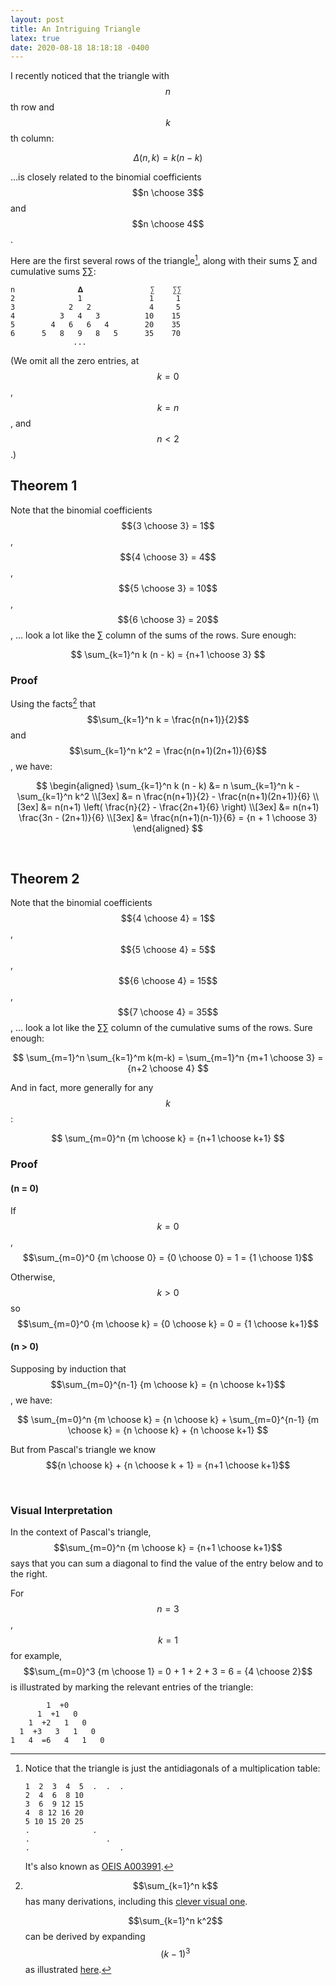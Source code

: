 ```yaml
---
layout: post
title: An Intriguing Triangle
latex: true
date: 2020-08-18 18:18:18 -0400
---
```


I recently noticed that the triangle with $$n$$th row and $$k$$th column:

$$
\Delta(n, k) = k (n - k)
$$

…is closely related to the binomial coefficients $$n \choose 3$$ and $$n \choose 4$$.

Here are the first several rows of the triangle[^more], along with their sums ∑ and cumulative sums ∑∑:

[^more]:
    Notice that the triangle is just the antidiagonals of a multiplication table:

    ```
    1  2  3  4  5  .  .  .
    2  4  6  8 10
    3  6  9 12 15
    4  8 12 16 20
    5 10 15 20 25
    .              .
    .                 .
    .                    .
    ```

    It's also known as [OEIS A003991](https://oeis.org/A003991).


```
n              𝚫               ∑    ∑∑
2              1               1     1
3            2   2             4     5
4          3   4   3          10    15
5        4   6   6   4        20    35
6      5   8   9   8   5      35    70
              ...
```

(We omit all the zero entries, at $$k=0$$, $$k=n$$, and $$n<2$$.)


## Theorem 1

Note that the binomial coefficients $${3 \choose 3} = 1$$, $${4 \choose 3} = 4$$, $${5 \choose 3} = 10$$, $${6 \choose 3} = 20$$, … look a lot like the ∑ column of the sums of the rows. Sure enough:

$$
\sum_{k=1}^n k (n - k) = {n+1 \choose 3}
$$

### Proof

Using the facts[^sums] that $$\sum_{k=1}^n k = \frac{n(n+1)}{2}$$ and $$\sum_{k=1}^n k^2 = \frac{n(n+1)(2n+1)}{6}$$, we have:

[^sums]:
    $$\sum_{k=1}^n k$$ has many derivations, including this [clever visual one](https://jeremykun.com/2011/10/02/n-choose-2/).

    $$\sum_{k=1}^n k^2$$ can be derived by expanding $$(k-1)^3$$ as illustrated [here](https://brilliant.org/wiki/sum-of-n-n2-or-n3/#sum-of-the-squares-of-the-first-n-positive-integers).

$$
\begin{aligned}
\sum_{k=1}^n k (n - k)
&= n \sum_{k=1}^n k - \sum_{k=1}^n k^2 \\[3ex]
&= n \frac{n(n+1)}{2} - \frac{n(n+1)(2n+1)}{6} \\[3ex]
&= n(n+1) \left( \frac{n}{2} - \frac{2n+1}{6} \right) \\[3ex]
&= n(n+1) \frac{3n - (2n+1)}{6} \\[3ex]
&= \frac{n(n+1)(n-1)}{6} = {n + 1 \choose 3}
\end{aligned}
$$

$$
\tag*{$\blacksquare$}
$$

<br/>


## Theorem 2

Note that the binomial coefficients $${4 \choose 4} = 1$$, $${5 \choose 4} = 5$$, $${6 \choose 4} = 15$$, $${7 \choose 4} = 35$$, … look a lot like the ∑∑ column of the cumulative sums of the rows. Sure enough:

$$
\sum_{m=1}^n \sum_{k=1}^m k(m-k) = \sum_{m=1}^n {m+1 \choose 3} = {n+2 \choose 4}
$$

And in fact, more generally for any $$k$$:

$$
\sum_{m=0}^n {m \choose k} = {n+1 \choose k+1}
$$

### Proof

#### (n = 0)

If $$k=0$$, $$\sum_{m=0}^0 {m \choose 0} = {0 \choose 0} = 1 = {1 \choose 1}$$

Otherwise, $$k>0$$ so $$\sum_{m=0}^0 {m \choose k} = {0 \choose k} = 0 = {1 \choose k+1}$$

#### (n > 0)

Supposing by induction that $$\sum_{m=0}^{n-1} {m \choose k} = {n \choose k+1}$$, we have:

$$
\sum_{m=0}^n {m \choose k} = {n \choose k} + \sum_{m=0}^{n-1} {m \choose k} = {n \choose k} + {n \choose k+1}
$$

But from Pascal's triangle we know $${n \choose k} + {n \choose k + 1} = {n+1 \choose k+1}$$

$$
\tag*{$\blacksquare$}
$$

<br/>


### Visual Interpretation

In the context of Pascal's triangle, $$\sum_{m=0}^n {m \choose k} = {n+1 \choose k+1}$$ says that you can sum a diagonal to find the value of the entry below and to the right.

For $$n=3$$, $$k=1$$ for example, $$\sum_{m=0}^3 {m \choose 1} = 0 + 1 + 2 + 3 = 6 = {4 \choose 2}$$ is illustrated by marking the relevant entries of the triangle:

```
        1  +0
      1  +1   0
    1  +2   1   0
  1  +3   3   1   0
1   4  =6   4   1   0
```
